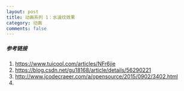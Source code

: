 ```yaml
---
layout: post
title: 动画系列 1：水波纹效果
category: 动画
comments: false
---
```

   
##### 参考链接
 
1. <https://www.tuicool.com/articles/NFr6jie> 
2. <https://blog.csdn.net/gu18168/article/details/56290221>
3. <http://www.jcodecraeer.com/a/opensource/2015/0902/3402.html>
4.  

	
	
	
	
	
	
	
	
	
	
	